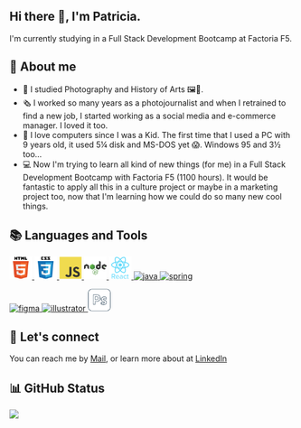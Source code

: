 ## Hi there 👋, I'm Patricia.
I'm currently studying in a Full Stack Development Bootcamp at Factoria F5.

## 🚀 About me

* 📸 I studied Photography and History of Arts 🖼️🎨.
* 🗞️ I worked so many years as a photojournalist and when I retrained to find a new job, I started working as a social media and e-commerce manager. I loved it too.
* 💾 I love computers since I was a Kid. The first time that I used a PC with 9 years old, it used 5¼ disk and MS-DOS yet 😱. Windows 95 and 3½ too... 
* 💻 Now I'm trying to learn all kind of new things (for me) in a Full Stack Development Bootcamp with Factoria F5 (1100 hours). It would be fantastic to apply all this in a culture project or maybe in a marketing project too, now that I'm learning how we could do so many new cool things.

## 📚 Languages and Tools

<p align="left"> 
<a href="https://www.w3.org/html/" target="_blank" rel="noreferrer"> <img src="https://raw.githubusercontent.com/devicons/devicon/master/icons/html5/html5-original-wordmark.svg" alt="html5" width="40" height="40"/> </a> 
<a href="https://www.w3schools.com/css/" target="_blank" rel="noreferrer"> <img src="https://raw.githubusercontent.com/devicons/devicon/master/icons/css3/css3-original-wordmark.svg" alt="css3" width="40" height="40"/> </a>
<a href="https://developer.mozilla.org/en-US/docs/Web/JavaScript" target="_blank" rel="noreferrer"> <img src="https://raw.githubusercontent.com/devicons/devicon/master/icons/javascript/javascript-original.svg" alt="javascript" width="40" height="40"/>
</a>
<a href="https://nodejs.org" target="_blank" rel="noreferrer"> <img src="https://raw.githubusercontent.com/devicons/devicon/master/icons/nodejs/nodejs-original-wordmark.svg" alt="nodejs" width="40" height="40"/>
</a>
<a href="https://reactjs.org/" target="_blank" rel="noreferrer"> <img src="https://raw.githubusercontent.com/devicons/devicon/master/icons/react/react-original-wordmark.svg" alt="react" width="40" height="40"/> </a> 
<a href="https://java.org/" target="_blank" rel="noreferrer"> <img src="https://cdn.jsdelivr.net/gh/devicons/devicon@latest/icons/java/java-original.svg" alt="java" width="40" height="40"/> </a>
<a href="https://spring.org/" target="_blank" rel="noreferrer"> <img src="https://cdn.jsdelivr.net/gh/devicons/devicon@latest/icons/spring/spring-original.svg" alt="spring" width="40" height="40"/> </a>
          
<a href="https://www.figma.com/" target="_blank" rel="noreferrer"> <img src="https://www.vectorlogo.zone/logos/figma/figma-icon.svg" alt="figma" width="40" height="40"/> </a>
<a href="https://www.adobe.com/in/products/illustrator.html" target="_blank" rel="noreferrer"> <img src="https://www.vectorlogo.zone/logos/adobe_illustrator/adobe_illustrator-icon.svg" alt="illustrator" width="40" height="40"/> </a>
<a href="https://www.photoshop.com/en" target="_blank" rel="noreferrer"> <img src="https://raw.githubusercontent.com/devicons/devicon/master/icons/photoshop/photoshop-line.svg" alt="photoshop" width="40" height="40"/> </a>
</p> 



## 📩 Let's connect
You can reach me by [Mail](bregon@gmail.com), or learn more about at [LinkedIn](www.linkedin.com/in/patricia-fernández-bregón-a1565026) 


## 📊 GitHub Status
![](http://github-profile-summary-cards.vercel.app/api/cards/profile-details?username=PFBregon&theme=default)



